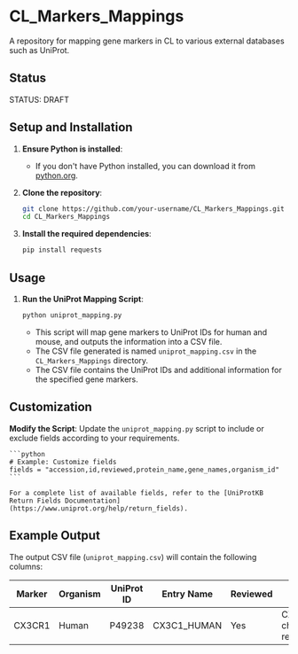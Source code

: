 # CL_Markers_Mappings

A repository for mapping gene markers in CL to various external databases such as UniProt.

## Status
STATUS: DRAFT

## Setup and Installation

1. **Ensure Python is installed**:
    - If you don't have Python installed, you can download it from [python.org](https://www.python.org/downloads/).

2. **Clone the repository**:
    ```sh
    git clone https://github.com/your-username/CL_Markers_Mappings.git
    cd CL_Markers_Mappings
    ```

3. **Install the required dependencies**:
    ```sh
    pip install requests
    ```

## Usage

1. **Run the UniProt Mapping Script**:
    ```sh
    python uniprot_mapping.py
    ```

    - This script will map gene markers to UniProt IDs for human and mouse, and outputs the information into a CSV file.
    - The CSV file generated is named `uniprot_mapping.csv` in the `CL_Markers_Mappings` directory.
    - The CSV file contains the UniProt IDs and additional information for the specified gene markers.

## Customization

**Modify the Script**:
    Update the `uniprot_mapping.py` script to include or exclude fields according to your requirements.

    ```python
    # Example: Customize fields
    fields = "accession,id,reviewed,protein_name,gene_names,organism_id"
    ```

    For a complete list of available fields, refer to the [UniProtKB Return Fields Documentation](https://www.uniprot.org/help/return_fields).

## Example Output

The output CSV file (`uniprot_mapping.csv`) will contain the following columns:

| Marker | Organism | UniProt ID | Entry Name | Reviewed | Protein Names | Genes |
|--------|----------|------------|------------|----------|---------------|-------|
| CX3CR1 | Human    | P49238     | CX3C1_HUMAN| Yes      | CX3C chemokine receptor 1 | CX3CR1 |

